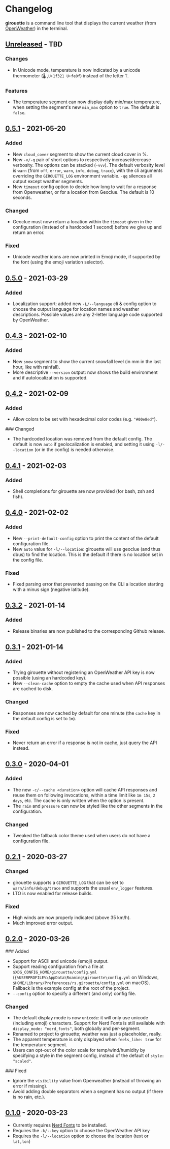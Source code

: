 # Changelog

**girouette** is a command line tool that displays the current weather (from [OpenWeather]) in the terminal.

<!-- next-header -->
## [Unreleased] - TBD

### Changes

* In Unicode mode, temperature is now indicated by a unicode thermometer (🌡️ ,`U+1f321 U+fe0f`) instead of the letter `T`.

### Features

* The temperature segment can now display daily min/max temperature, when setting the segment's new `min_max` option to `true`. The default is `false`.

## [0.5.1] - 2021-05-20

### Added

* New `cloud_cover` segment to show the current cloud cover in %.
* New `-v/-q` pair of short options to respectively increase/decrease verbosity. The options can be stacked (`-vvv`). The default verbosity level is `warn` (from `off`, `error`, `warn`, `info`, `debug`, `trace`), with the cli arguments overriding the `GIROUETTE_LOG` environment variable. `-qq` silences all output except weather segments.
* New `timeout` config option to decide how long to wait for a response from Openweather, or for a location from Geoclue. The default is 10 seconds.

### Changed

* Geoclue must now return a location within the `timeout` given in the configuration (instead of a hardcoded 1 second) before we give up and return an error.

### Fixed

* Unicode weather icons are now printed in Emoji mode, if supported by the font (using the emoji variation selector).

## [0.5.0] - 2021-03-29

### Added

* Localization support: added new `-L/--language` cli & config option to choose the output language for location names and weather descriptions. Possible values are any 2-letter language code supported by OpenWeather.

## [0.4.3] - 2021-02-10

### Added

* New `snow` segment to show the current snowfall level (in mm in the last hour, like with rainfall).
* More descriptive `--version` output: now shows the build environment and if autolocalization is supported.

## [0.4.2] - 2021-02-09

### Added

* Allow colors to be set with hexadecimal color codes (e.g. `"#00e8ed"`).

### Changed

* The hardcoded location was removed from the default config. The default is now `auto` if geolocalization is enabled, and setting it using `-l/--location` (or in the config) is needed otherwise.

## [0.4.1] - 2021-02-03

### Added

* Shell completions for girouette are now provided (for bash, zsh and fish).

## [0.4.0] - 2021-02-02

### Added

* New `--print-default-config` option to print the content of the default configuration file.
* New `auto` value for `-l/--location`: girouette will use geoclue (and thus dbus) to find the location.
  This is the default if there is no location set in the config file.

### Fixed

* Fixed parsing error that prevented passing on the CLI a location starting with a minus sign (negative latitude).

## [0.3.2] - 2021-01-14

### Added

* Release binaries are now published to the corresponding Github release.

## [0.3.1] - 2021-01-14

### Added

* Trying girouette without registering an OpenWeather API key is now possible (using an hardcoded key).
* New `--clean-cache` option to empty the cache used when API responses are cached to disk.

### Changed

* Responses are now cached by default for one minute (the `cache` key in the default config is set to `1m`).

### Fixed

* Never return an error if a response is not in cache, just query the API instead.

## [0.3.0] - 2020-04-01

### Added

* The new `-c/--cache <duration>` option will cache API responses and reuse them on following invocations,
  within a time limit like `1m 15s`, `2 days`, etc. The cache is only written when the option is present.
* The `rain` and `pressure` can now be styled like the other segments in the configuration.

### Changed

* Tweaked the fallback color theme used when users do not have a configuration file.

## [0.2.1] - 2020-03-27

### Changed

* girouette supports a `GIROUETTE_LOG` that can be set to `warn/info/debug/trace` and supports the
  usual `env_logger` features.
* LTO is now enabled for release builds.

### Fixed

* High winds are now properly indicated (above 35 km/h).
* Much improved error output.

## [0.2.0] - 2020-03-26

### Added

* Support for ASCII and unicode (emoji) output.
* Support reading configuration from a file at `$XDG_CONFIG_HOME/girouette/config.yml`
   (`{%USERPROFILE%\AppData\Roaming\girouette\config.yml` on Windows,
   `$HOME/Library/Preferences/rs.girouette/config.yml` on macOS). Fallback is the
   example config at the root of the project.
* `--config` option to specify a different (and only) config file.

### Changed

* The default display mode is now `unicode`: it will only use unicode (including emoji)
  characters. Support for Nerd Fonts is still available with `display_mode: "nerd_fonts"`,
  both globally and per-segment.
* Renamed to project to girouette; weather was just a placeholder, really.
* The apparent temperature is only displayed when `feels_like: true` for the temperature segment.
* Users can opt-out of the color scale for temp/wind/humidity by specifying a style in the
  segment config, instead of the default of `style: "scaled"`.

### Fixed

* Ignore the `visibility` value from Openweather (instead of throwing an error if missing).
* Avoid adding double separators when a segment has no output (if there is no rain, etc.).

## [0.1.0] - 2020-03-23

* Currently requires [Nerd Fonts] to be installed.
* Requires the `-k/--key` option to choose the OpenWeather API key
* Requires the `-l/--location` option to choose the location (text or `lat,lon`)

<!-- next-url -->
[Unreleased]: https://github.com/gourlaysama/girouette/compare/v0.5.1...HEAD
[0.5.1]: https://github.com/gourlaysama/girouette/compare/v0.5.0...v0.5.1
[0.5.0]: https://github.com/gourlaysama/girouette/compare/v0.4.3...v0.5.0
[0.4.3]: https://github.com/gourlaysama/girouette/compare/v0.4.2...v0.4.3
[0.4.2]: https://github.com/gourlaysama/girouette/compare/v0.4.1...v0.4.2
[0.4.1]: https://github.com/gourlaysama/girouette/compare/v0.4.0...v0.4.1
[0.4.0]: https://github.com/gourlaysama/girouette/compare/v0.3.2...v0.4.0
[0.3.2]: https://github.com/gourlaysama/girouette/compare/v0.3.1...v0.3.2
[0.3.1]: https://github.com/gourlaysama/girouette/compare/v0.3.0...v0.3.1
[0.3.0]: https://github.com/gourlaysama/girouette/compare/v0.2.1...v0.3.0
[0.2.1]: https://github.com/gourlaysama/girouette/compare/v0.2.0...v0.2.1
[0.2.0]: https://github.com/gourlaysama/girouette/compare/v0.1.0...v0.2.0
[0.1.0]: https://github.com/gourlaysama/girouette/compare/e1ab692...v0.1.0
[Nerd Fonts]: https://www.nerdfonts.com/
[OpenWeather]: https://openweathermap.org